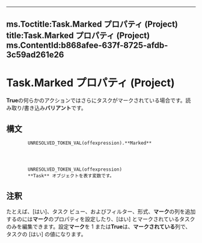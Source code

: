 

---
ms.Toctitle:Task.Marked プロパティ (Project)
title:Task.Marked プロパティ (Project)
ms.ContentId:b868afee-637f-8725-afdb-3c59ad261e26
---
# Task.Marked プロパティ (Project)




**True**の何らかのアクションではさらにタスクがマークされている場合です。読み取り/書き込み**バリアント**です。

## 構文

            UNRESOLVED_TOKEN_VAL(offexpression).**Marked**




            UNRESOLVED_TOKEN_VAL(offexpression)
            **Task** オブジェクトを表す変数です。



## 注釈
たとえば、[はい]、タスク ビュー、およびフィルター、形式、**マーク**の列を追加するのには**マーク**のプロパティを設定したり、[はい] とマークされているタスクのみを編集できます。設定**マーク**を 1 または**True**は、**マークされている**列で、タスクの [はい] の値になります。





